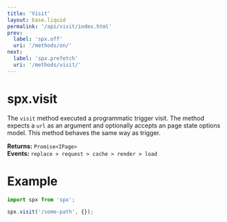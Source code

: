 ```yaml
---
title: 'Visit'
layout: base.liquid
permalink: '/api/visit/index.html'
prev:
  label: 'spx.off'
  uri: '/methods/on/'
next:
  label: 'spx.prefetch'
  uri: '/methods/visit/'
---
```


# spx.visit

The `visit` method executed a programmatic trigger visit. The method expects a `url` as an argument and optionally accepts an page state options model. This method behaves the same way as trigger.

**Returns:** `Promise<IPage>`<br>
**Events:** `replace > request > cache > render > load`

# Example

```js
import spx from 'spx';

spx.visit('/some-path', {});
```
